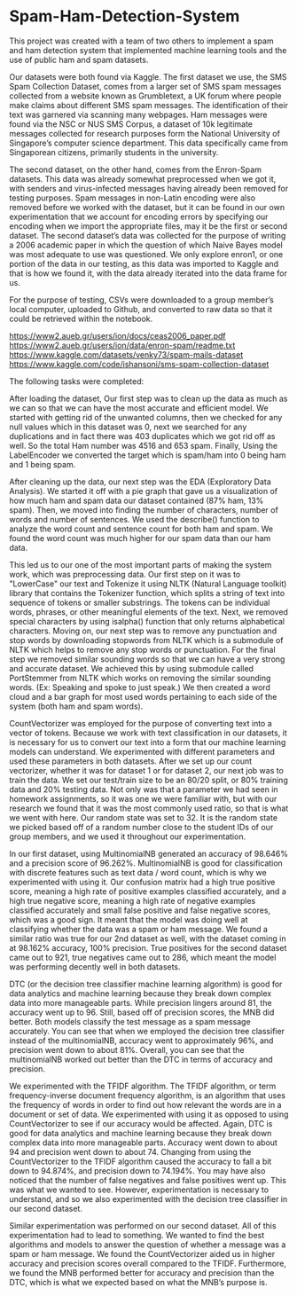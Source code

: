 # Spam-Ham-Detection-System
This project was created with a team of two others to implement a spam and ham detection system that implemented machine learning tools and the use of public ham and spam datasets.

Our datasets were both found via Kaggle. The first dataset we use, the SMS Spam Collection Dataset, comes from a larger set of SMS spam messages collected from a website known as Grumbletext, a UK forum where people make claims about different SMS spam messages. The identification of their text was garnered via scanning many webpages. Ham messages were found via the NSC or NUS SMS Corpus, a dataset of 10k legitimate messages collected for research purposes form the National University of Singapore’s computer science department. This data specifically came from Singaporean citizens, primarily students in the university. 

The second dataset, on the other hand, comes from the Enron-Spam datasets. This data was already somewhat preprocessed when we got it, with senders and virus-infected messages having already been removed for testing purposes. Spam messages in non-Latin encoding were also removed before we worked with the dataset, but it can be found in our own experimentation that we account for encoding errors by specifying our encoding when we import the appropriate files, may it be the first or second dataset. The second dataset’s data was collected for the purpose of writing a 2006 academic paper in which the question of which Naive Bayes model was most adequate to use was questioned. We only explore enron1, or one portion of the data in our testing, as this data was imported to Kaggle and that is how we found it, with the data already iterated into the data frame for us.

For the purpose of testing, CSVs were downloaded to a group member’s local computer, uploaded to Github, and converted to raw data so that it could be retrieved within the notebook. 

https://www2.aueb.gr/users/ion/docs/ceas2006_paper.pdf
https://www2.aueb.gr/users/ion/data/enron-spam/readme.txt 
https://www.kaggle.com/datasets/venky73/spam-mails-dataset 
https://www.kaggle.com/code/ishansoni/sms-spam-collection-dataset 

The following tasks were completed:

After loading the dataset, Our first step was to clean up the data as much as we can so that we can have the most accurate and efficient model. We started with getting rid of the unwanted columns, then we checked for any null values which in this dataset was 0, next we searched for any duplications and in fact there was 403 duplicates which we got rid off as well. So the total Ham number was 4516 and 653 spam. Finally, Using the LabelEncoder we converted the target which is spam/ham into 0 being ham and 1 being spam.

After cleaning up the data, our next step was the EDA (Exploratory Data Analysis). We started it off with a pie graph that gave us a visualization of how much ham and spam data our dataset contained (87% ham, 13% spam). Then, we moved into finding the number of characters, number of words and number of sentences. We used the describe() function to analyze the word count and sentence count for both ham and spam. We found the word count was much higher for our spam data than our ham data.

This led us to our one of the most important parts of making the system work, which was preprocessing data. Our first step on it was to "LowerCase" our text and Tokenize it using NLTK (Natural Language toolkit) library that contains the Tokenizer function, which splits a string of text into sequence of tokens or smaller substrings. The tokens can be individual words, phrases, or other meaningful elements of the text. Next, we removed special characters by using isalpha() function that only returns alphabetical characters. Moving on, our next step was to remove any punctuation and stop words by downloading stopwords from NLTK  which is a submodule of NLTK which helps to remove any stop words or punctuation. For the final step we removed similar sounding words so that we can have a very strong and accurate dataset. We achieved this by using submodule called PortStemmer from NLTK which works on removing the similar sounding words. (Ex: Speaking and spoke to just speak.) We then created a word cloud and a bar graph for most used words pertaining to each side of the system (both ham and spam words). 

CountVectorizer was employed for the purpose of converting text into a vector of tokens. Because we work with text classification in our datasets, it is necessary for us to convert our text into a form that our machine learning models can understand. We experimented with different parameters and used these parameters in both datasets. After we set up our count vectorizer, whether it was for dataset 1 or for dataset 2, our next job was to train the data. We set our test/train size to be an 80/20 split, or 80% training data and 20% testing data. Not only was that a parameter we had seen in homework assignments, so it was one we were familiar with, but with our research we found that it was the most commonly used ratio, so that is what we went with here. Our random state was set to 32. It is the random state we picked based off of a random number close to the student IDs of our group members, and we used it throughout our experimentation.

In our first dataset, using MultinomialNB generated an accuracy of 98.646% and a precision score of 96.262%. MultinomialNB is good for classification with discrete features such as text data / word count, which is why we experimented with using it. Our confusion matrix had a high true positive score, meaning a high rate of positive examples classified accurately, and a high true negative score, meaning a high rate of negative examples classified accurately and small false positive and false negative scores, which was a good sign. It meant that the model was doing well at classifying whether the data was a spam or ham message. We found a similar ratio was true for our 2nd dataset as well, with the dataset coming in at 98.162% accuracy, 100% precision. True positives for the second dataset came out to 921, true negatives came out to 286, which meant the model was performing decently well in both datasets. 

DTC (or the decision tree classifier machine learning algorithm) is good for data analytics and machine learning because they break down complex data into more manageable parts. While precision lingers around 81, the accuracy went up to 96. Still, based off of precision scores, the MNB did better. Both models classify the test message as a spam message accurately. You can see that when we employed the decision tree classifier instead of the multinomialNB, accuracy went to approximately 96%, and precision went down to about 81%. Overall, you can see that the multinomialNB worked out better than the DTC in terms of accuracy and precision. 

We experimented with the TFIDF algorithm. The TFIDF algorithm, or term frequency-inverse document frequency algorithm, is an algorithm that uses the frequency of words in order to find out how relevant the words are in a document or set of data. We experimented with using it as opposed to using CountVectorizer to see if our accuracy would be affected. Again, DTC is good for data analytics and machine learning because they break down complex data into more manageable parts. Accuracy went down to about 94 and precision went down to about 74. Changing from using the CountVectorizer to the TFIDF algorithm caused the accuracy to fall a bit down to 94.874%, and precision down to 74.194%. You may have also noticed that the number of false negatives and false positives went up. This was what we wanted to see. However, experimentation is necessary to understand, and so we also experimented with the decision tree classifier in our second dataset. 

Similar experimentation was performed on our second dataset. All of this experimentation had to lead to something. We wanted to find the best algorithms and models to answer the question of whether a message was a spam or ham message. We found the CountVectorizer aided us in higher accuracy and precision scores overall compared to the TFIDF. Furthermore, we found the MNB performed better for accuracy and precision than the DTC, which is what we expected based on what the MNB’s purpose is.


